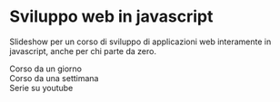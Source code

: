 # Sviluppo web in javascript

Slideshow per un corso di sviluppo di applicazioni web interamente in javascript, anche per chi parte da zero.

Corso da un giorno  
Corso da una settimana  
Serie su youtube  